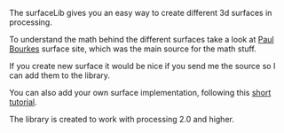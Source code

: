 The surfaceLib gives you an easy way to create different 3d surfaces in processing.

To understand the math behind the different surfaces take a look
at [Paul Bourkes](http://paulbourke.net/geometry/) surface site,
which was the main source for the math stuff.

If you create new surface it would be nice if you send me the source so I can add them to the library.

You can also add your own surface implementation, following this [short tutorial](https://github.com/eskimoblood/surfacelib/wiki/How-to-create-your-own-surface-class).

The library is created to work with processing 2.0 and higher.

